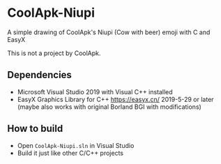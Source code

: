 # CoolApk-Niupi
A simple drawing of CoolApk's Niupi (Cow with beer) emoji with C and EasyX

This is not a project by CoolApk.

## Dependencies

- Microsoft Visual Studio 2019 with Visual C++ installed
- EasyX Graphics Library for C++ <https://easyx.cn/> 2019-5-29 or later (maybe also works with original Borland BGI with modifications)

## How to build

- Open `CoolApk-Niupi.sln` in Visual Studio
- Build it just like other C/C++ projects
